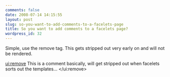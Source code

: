 ```yaml
---
comments: false
date: 2008-07-14 14:15:55
layout: post
slug: so-you-want-to-add-comments-to-a-facelets-page
title: So you want to add comments to a facelets page?
wordpress_id: 32
---
```


Simple, use the remove tag. This gets stripped out very early on and will not be rendered.

<ui:remove>
This is a comment basically, will get stripped out when facelets sorts out the templates...
</ui:remove>
